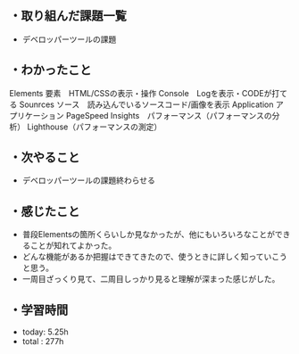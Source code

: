 ## ・取り組んだ課題一覧
- デベロッパーツールの課題

## ・わかったこと
Elements 要素　HTML/CSSの表示・操作
Console　Logを表示・CODEが打てる
Sounrces ソース　読み込んでいるソースコード/画像を表示
Application アプリケーション
PageSpeed Insights　パフォーマンス（パフォーマンスの分析）
Lighthouse（パフォーマンスの測定）


## ・次やること
- デベロッパーツールの課題終わらせる


## ・感じたこと
- 普段Elementsの箇所くらいしか見なかったが、他にもいろいろなことができることが知れてよかった。
- どんな機能があるか把握はできてきたので、使うときに詳しく知っていこうと思う。
- 一周目ざっくり見て、二周目しっかり見ると理解が深まった感じがした。


## ・学習時間
- today:   5.25h
- total  : 277h 